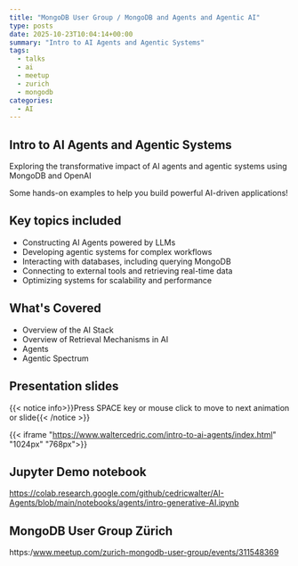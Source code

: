 ```yaml
---
title: "MongoDB User Group / MongoDB and Agents and Agentic AI"
type: posts
date: 2025-10-23T10:04:14+00:00
summary: "Intro to AI Agents and Agentic Systems"
tags:
  - talks
  - ai
  - meetup
  - zurich
  - mongodb
categories:
  - AI
---
```

## Intro to AI Agents and Agentic Systems

Exploring the transformative impact of AI agents and agentic systems using MongoDB and OpenAI

Some hands-on examples to help you build powerful AI-driven applications!

## Key topics included

* Constructing AI Agents powered by LLMs
* Developing agentic systems for complex workflows
* Interacting with databases, including querying MongoDB
* Connecting to external tools and retrieving real-time data
* Optimizing systems for scalability and performance

## What's Covered

* Overview of the AI Stack
* Overview of Retrieval Mechanisms in AI
* Agents
* Agentic Spectrum

## Presentation slides

{{< notice info>}}Press SPACE key or mouse click to move to next animation or slide{{< /notice >}}

{{< iframe "https://www.waltercedric.com/intro-to-ai-agents/index.html" "1024px" "768px">}}

## Jupyter Demo notebook

https://colab.research.google.com/github/cedricwalter/AI-Agents/blob/main/notebooks/agents/intro-generative-AI.ipynb 

## MongoDB User Group Zürich

https:/www.meetup.com/zurich-mongodb-user-group/events/311548369
